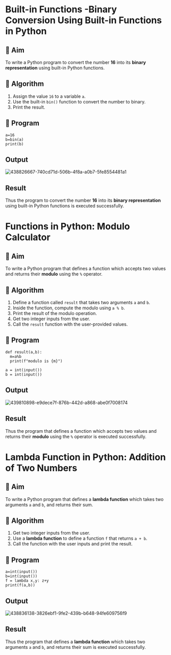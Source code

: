 # Built-in Functions -Binary Conversion Using Built-in Functions in Python

## 🎯 Aim
To write a Python program to convert the number **16** into its **binary representation** using built-in Python functions.

## 🧠 Algorithm
1. Assign the value `16` to a variable `a`.
2. Use the built-in `bin()` function to convert the number to binary.
3. Print the result.

## 🧾 Program

```
a=16
b=bin(a)
print(b)
```
## Output

![438826667-740cd71d-506b-4f8a-a0b7-5fe8554481a1](https://github.com/user-attachments/assets/f4d3c1a4-4679-492d-a486-aa715c8ceacd)

## Result

Thus the program to convert the number **16** into its **binary representation** using built-in Python functions is executed successfully.


# Functions in Python: Modulo Calculator

## 🎯 Aim
To write a Python program that defines a function which accepts two values and returns their **modulo** using the `%` operator.

## 🧠 Algorithm
1. Define a function called `result` that takes two arguments `a` and `b`.
2. Inside the function, compute the modulo using `a % b`.
3. Print the result of the modulo operation.
4. Get two integer inputs from the user.
5. Call the `result` function with the user-provided values.

## 🧾 Program

```
def result(a,b):
  m=a%b 
  print(f"modulo is {m}")
 
a = int(input()) 
b = int(input())

```

## Output

![439810898-e9dece7f-876b-442d-a868-abe0f7008174](https://github.com/user-attachments/assets/7a28293a-eb66-4c89-8871-07722d3eba37)

## Result

Thus the program that defines a function which accepts two values and returns their **modulo** using the `%` operator is executed successfully.

# Lambda Function in Python: Addition of Two Numbers

## 🎯 Aim
To write a Python program that defines a **lambda function** which takes two arguments `a` and `b`, and returns their sum.

## 🧠 Algorithm
1. Get two integer inputs from the user.
2. Use a **lambda function** to define a function `f` that returns `a + b`.
3. Call the function with the user inputs and print the result.

## 🧾 Program

```
a=int(input())
b=int(input())
f = lambda x,y: z+y
print(f(a,b))
```

## Output

![438836138-3826ebf1-9fe2-439b-b648-94fe609756f9](https://github.com/user-attachments/assets/dd10829f-3d35-4442-82af-da1afaff6cf4)

## Result

Thus the program that defines a **lambda function** which takes two arguments `a` and `b`, and returns their sum is executed successfully.
